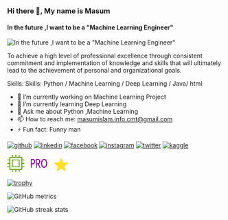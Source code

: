 ### Hi there 👋, My name is Masum 
#### In the future ,I want to be a "Machine Learning Engineer"
![In the future ,I want to be a "Machine Learning Engineer"](https://media.licdn.com/dms/image/C4D16AQHMhmaY1lsyEw/profile-displaybackgroundimage-shrink_350_1400/0/1659028508345?e=1695254400&v=beta&t=7aYsPukr6CFCCBLfZueBsfh3-Ea1_wGmrvZsGbig4qw)

To achieve a high level of professional excellence through consistent commitment and implementation of knowledge and skills that will ultimately lead to the achievement of personal and organizational goals.

Skills: Skills: Python / Machine Learning / Deep Learning / Java/ html

- 🔭 I’m currently working on Machine Learning Project 
- 🌱 I’m currently learning Deep Learning 
- 💬 Ask me about  Python ,Machine Learning 
- 📫 How to reach me: masumislam.info.cmt@gmail.com 
- ⚡ Fun fact: Funny man 


[<img src='https://cdn.jsdelivr.net/npm/simple-icons@3.0.1/icons/github.svg' alt='github' height='40'>](https://github.com/https://github.com/masum100)  [<img src='https://cdn.jsdelivr.net/npm/simple-icons@3.0.1/icons/linkedin.svg' alt='linkedin' height='40'>](https://www.linkedin.com/in/https://www.linkedin.com/in/masum-islam99//)  [<img src='https://cdn.jsdelivr.net/npm/simple-icons@3.0.1/icons/facebook.svg' alt='facebook' height='40'>](https://www.facebook.com/https://www.facebook.com/masum.islam99)  [<img src='https://cdn.jsdelivr.net/npm/simple-icons@3.0.1/icons/instagram.svg' alt='instagram' height='40'>](https://www.instagram.com/https://www.instagram.com/m_a_s_u_m_b_i_l_l_a_h//)  [<img src='https://cdn.jsdelivr.net/npm/simple-icons@3.0.1/icons/twitter.svg' alt='twitter' height='40'>](https://twitter.com/https://twitter.com/masumislam241)  [<img src='https://cdn.jsdelivr.net/npm/simple-icons@3.0.1/icons/kaggle.svg' alt='kaggle' height='40'>](https://www.kaggle.com/billahmasum)  

<a href='https://docs.github.com/en/developers'><img src='https://raw.githubusercontent.com/acervenky/animated-github-badges/master/assets/devbadge.gif' width='40' height='40'></a> <a href='https://github.com/pricing'><img src='https://raw.githubusercontent.com/acervenky/animated-github-badges/master/assets/pro.gif' width='40' height='40'></a> <a href='https://stars.github.com/'><img src='https://raw.githubusercontent.com/acervenky/animated-github-badges/master/assets/starbadge.gif' width='35' height='35'></a> 

[![trophy](https://github-profile-trophy.vercel.app/?username=https://github.com/masum100)](https://github.com/ryo-ma/github-profile-trophy)

![GitHub metrics](https://metrics.lecoq.io/https://github.com/masum100)  

![GitHub streak stats](https://streak-stats.demolab.com/?user=https://github.com/masum100)  

